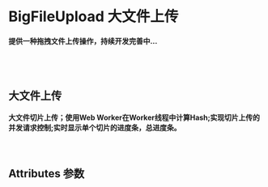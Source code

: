 <script setup>
import demo1 from './demo1.vue'
import Attributes from './Attributes.vue'
import preview from '@/components/preview.vue'
</script>

# BigFileUpload 大文件上传

#### 提供一种拖拽文件上传操作，持续开发完善中…

<br/>

<br/>

## 大文件上传

#### 大文件切片上传；使用Web Worker在Worker线程中计算Hash;实现切片上传的并发请求控制;实时显示单个切片的进度条，总进度条。

<br/>

<div class="componetnsBox">
  <demo1/>
</div>
<preview compName="BigFileUpload" demoName="demo1"/>

## Attributes 参数

<Attributes/>
<br/>
